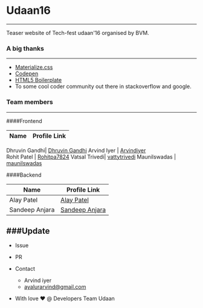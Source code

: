 # Udaan16
------
Teaser website of  Tech-fest udaan'16 organised by BVM.

### A big thanks
------
- [Materialize.css](http://materializecss.com/)
- [Codepen](http://codepen.io/)
- [HTML5 Boilerplate](https://html5boilerplate.com/)
- To some cool coder community out there in stackoverflow and google.

### Team members
------
####Frontend

Name 			    | 	Profile Link
------------ 	| -------------

Dhruvin Gandhi| [Dhruvin Gandhi](https://github.com/dhruvin2910)
Arvind Iyer		| [Arvindiyer](https://github.com/arvindiyer)  
Rohit Patel 	| [Rohitpa7824](https://github.com/Rohitpa7824)
Vatsal Trivedi| [vattytrivedi](https://github.com/vattytrivedi)
Maunilswadas	| [maunilswadas](https://github.com/maunilswada)

####Backend

Name 			| 	Profile Link
------------ 	| -------------
Alay Patel		  | [Alay Patel](https://github.com/alaypatel07)  
Sandeep Anjara 	| [Sandeep Anjara](https://github.com/sandeepanjara)


###Update
------
- Issue
- PR
- Contact
  -  Arvind iyer
    - ayalurarvind@gmail.com

- With love :heart: @ Developers Team Udaan
